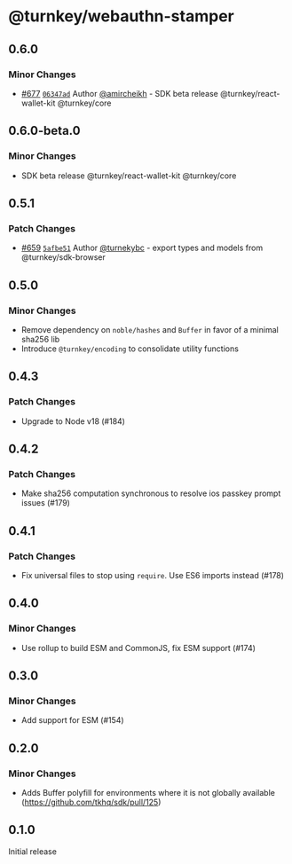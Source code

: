 # @turnkey/webauthn-stamper

## 0.6.0

### Minor Changes

- [#677](https://github.com/tkhq/sdk/pull/677) [`06347ad`](https://github.com/tkhq/sdk/commit/06347adfa08fb0867c350e43821d0fed06c49624) Author [@amircheikh](https://github.com/amircheikh) - SDK beta release @turnkey/react-wallet-kit @turnkey/core

## 0.6.0-beta.0

### Minor Changes

- SDK beta release @turnkey/react-wallet-kit @turnkey/core

## 0.5.1

### Patch Changes

- [#659](https://github.com/tkhq/sdk/pull/659) [`5afbe51`](https://github.com/tkhq/sdk/commit/5afbe51949bdd1997fad083a4c1e4272ff7409dc) Author [@turnekybc](https://github.com/turnekybc) - export types and models from @turnkey/sdk-browser

## 0.5.0

### Minor Changes

- Remove dependency on `noble/hashes` and `Buffer` in favor of a minimal sha256 lib
- Introduce `@turnkey/encoding` to consolidate utility functions

## 0.4.3

### Patch Changes

- Upgrade to Node v18 (#184)

## 0.4.2

### Patch Changes

- Make sha256 computation synchronous to resolve ios passkey prompt issues (#179)

## 0.4.1

### Patch Changes

- Fix universal files to stop using `require`. Use ES6 imports instead (#178)

## 0.4.0

### Minor Changes

- Use rollup to build ESM and CommonJS, fix ESM support (#174)

## 0.3.0

### Minor Changes

- Add support for ESM (#154)

## 0.2.0

### Minor Changes

- Adds Buffer polyfill for environments where it is not globally available (https://github.com/tkhq/sdk/pull/125)

## 0.1.0

Initial release
